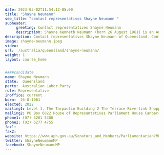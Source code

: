 ```yaml
---
date: 2023-03-02T11:54:12-05:00
title: "Shayne Neumann"
seo_title: "contact representatives Shayne Neumann "
subheader:
     greeting: Contact representatives Shayne Neumann
     description: Shayne Kenneth Neumann (born 26 August 1961) is an Australian politician. He was elected to the Federal seat of Blair in November 2007, and re-elected in 2010, 2013, 2016, 2019 and 2022. In March 2013, Shayne was appointed Parliamentary Secretary to the Attorney-General and Parliamentary Secretary for Health and Ageing. After the 2013 Federal election, he was appointed Shadow Minister for Indigenous Affairs and for Ageing. In 2016, he was appointed Shadow Minister for Immigration and Border Protection. After the 2019 Federal election, he was appointed Shadow Minister for Veterans' Affairs and Defence Personnel.
description: Contact representatives Shayne Neumann of Queensland. Contact information for Shayne Neumann includes email address, phone number, and mailing address.
image: shayne-neumann.jpeg
video:
url:  /australia/queensland/shayne-neumann/
weight: 1
layout: course_home


####candidate
name: Shayne Neumann
state:	Queensland
party:	Australian Labor Party
role: Representative
inoffice: current
born:  26-8-1961
elected: 2022
mailing1: Level 1, The Tarpaulin Building 2 The Terrace Riverlink Shopping Centre North Ipswich, QLD, 4305
mailing2: PO Box 6022 House of Representatives Parliament House Canberra ACT 2600
phone1:	(07) 3201 5300
phone2: (02) 6277 4755
fax1:
fax2:
website: https://www.aph.gov.au/Senators_and_Members/Parliamentarian?MPID=HVO
twitter: ShayneNeumannMP
facebook: ShayneNeumannMP
---
```

